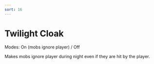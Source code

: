 ```yaml
---
sort: 16
---
```


# Twilight Cloak

Modes: On (mobs ignore player) / Off

Makes mobs ignore player during night even if they are hit by the player.
